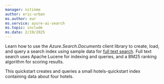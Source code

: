 ```yaml
---
manager: nitinme
author: eric-urban
ms.author: eur
ms.service: azure-ai-search
ms.topic: include
ms.date: 2/19/2025
---
```


Learn how to use the *Azure.Search.Documents* client library to create, load, and query a search index using sample data for [full text search](../../search-lucene-query-architecture.md). Full text search uses Apache Lucene for indexing and queries, and a BM25 ranking algorithm for scoring results.

This quickstart creates and queries a small hotels-quickstart index containing data about four hotels.

